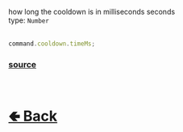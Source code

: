 how long the cooldown is in milliseconds seconds<br>
type: `Number`<br><br>

```js
command.cooldown.timeMs;
```

### [source](https://github.com/paigeroid/noscord.js/blob/main/src/Services/CommandService/custard/CooldownHandle.js)


<br> <h1> [🢀 Back](https://github.com/paigeroid/noscord.js/wiki/Commands.SlashCommand.CooldownHandle) </h1>